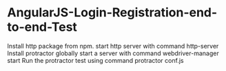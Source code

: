 # AngularJS-Login-Registration-end-to-end-Test
Install http package from npm.
start http server with command http-server
Install protractor globally 
start a server with command webdriver-manager start
Run the protractor test using command 
protractor conf.js
